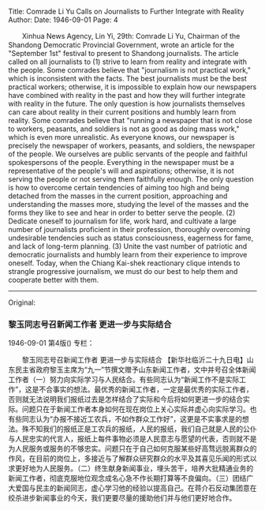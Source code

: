 Title: Comrade Li Yu Calls on Journalists to Further Integrate with Reality
Author:
Date: 1946-09-01
Page: 4

　　Xinhua News Agency, Lin Yi, 29th: Comrade Li Yu, Chairman of the Shandong Democratic Provincial Government, wrote an article for the "September 1st" festival to present to Shandong journalists. The article called on all journalists to (1) strive to learn from reality and integrate with the people. Some comrades believe that "journalism is not practical work," which is inconsistent with the facts. The best journalists must be the best practical workers; otherwise, it is impossible to explain how our newspapers have combined with reality in the past and how they will further integrate with reality in the future. The only question is how journalists themselves can care about reality in their current positions and humbly learn from reality. Some comrades believe that "running a newspaper that is not close to workers, peasants, and soldiers is not as good as doing mass work," which is even more unrealistic. As everyone knows, our newspaper is precisely the newspaper of workers, peasants, and soldiers, the newspaper of the people. We ourselves are public servants of the people and faithful spokespersons of the people. Everything in the newspaper must be a representative of the people's will and aspirations; otherwise, it is not serving the people or not serving them faithfully enough. The only question is how to overcome certain tendencies of aiming too high and being detached from the masses in the current position, approaching and understanding the masses more, studying the level of the masses and the forms they like to see and hear in order to better serve the people. (2) Dedicate oneself to journalism for life, work hard, and cultivate a large number of journalists proficient in their profession, thoroughly overcoming undesirable tendencies such as status consciousness, eagerness for fame, and lack of long-term planning. (3) Unite the vast number of patriotic and democratic journalists and humbly learn from their experience to improve oneself. Today, when the Chiang Kai-shek reactionary clique intends to strangle progressive journalism, we must do our best to help them and cooperate better with them.



<hr /> 

Original: 


### 黎玉同志号召新闻工作者  更进一步与实际结合

1946-09-01
第4版()
专栏：

　　黎玉同志号召新闻工作者
    更进一步与实际结合
    【新华社临沂二十九日电】山东民主省政府黎玉主席为“九一”节撰文赠予山东新闻工作者，文中并号召全体新闻工作者（一）努力向实际学习与人民结合。有些同志认为“新闻工作不是实际工作”，这是不合事实的想法。最优秀的新闻工作者，一定是最优秀的实际工作者，否则就无法说明我们报纸过去是怎样结合了实际和今后将如何更进一步的结合实际。问题只在于新闻工作者本身如何在现在岗位上关心实际并虚心向实际学习。也有些同志认为“办报不接近工农兵，不如作群众工作好”，这更是不实事求是的想法。殊不知我们的报纸正是工农兵的报纸，人民的报纸，我们自己就是人民的公仆与人民忠实的代言人，报纸上每件事物必须是人民意志与愿望的代表，否则就不是为人民服务或服务的不够忠实。问题只在于自己如何克服某些好高骛远脱离群众的作风，在目前的岗位上，多接近与了解群众研究群众的水平及其喜见乐闻的形式以求更好地为人民服务。（二）终生献身新闻事业，埋头苦干，培养大批精通业务的新闻工作者，彻底克服地位观念成名心急不作长期打算等不良偏向。（三）团结广大爱国与民主的新闻同志，虚心学习他的经验以提高自己。在蒋介石反动集团意在绞杀进步新闻事业的今天，我们更要尽量的援助他们并与他们更好地合作。
